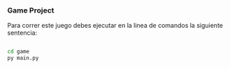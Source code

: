 ###  Game Project

Para correr este juego debes ejecutar en la linea de comandos la siguiente sentencia:

```sh

cd game
py main.py


```

